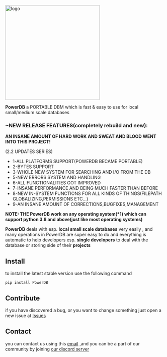 <img alt="logo" src="https://github.com/user-attachments/assets/0a9537bb-746b-44b5-883b-2dcddc65d544" width=300/>

**PowerDB** a PORTABLE DBM which is fast & easy to use for local small/medium scale databases

<H3>~NEW RELEASE FEATURES(completely rebuild and new):</H3>

**AN INSANE AMOUNT OF HARD WORK AND SWEAT AND BLOOD WENT INTO THIS PROJECT!**

(2.2 UPDATES SERIES)
* 1-ALL PLATFORMS SUPPORT(POWERDB BECAME PORTABLE)
* 2-BYTES SUPPORT
* 3-WHOLE NEW SYSTEM FOR SEARCHING AND I/O FROM THE DB
* 5-NEW ERRORS SYSTEM AND HANDLING
* 6-ALL FUNCTIONALITIES GOT IMPROVED
* 7-INSANE PERFORMANCE AND BEING MUCH FASTER THAN BEFORE
* 8-NEW IN-SYSTEM FUNCTIONS FOR ALL KINDS OF THINGS(FILEPATH GLOBALIZING,PERMISSIONS ETC...)
* 9-AN INSANE AMOUNT OF CORRECTIONS,BUGFIXES,MANAGEMENT 

**NOTE: THE PowerDB work on any operating system(\*1) which can support python 3.8 and above(just like most operating systems)**

**PowerDB** deals with esp. **local small scale databases** very easily , and many operations in PowerDB are super easy to do
and everything is automatic
to help developers esp. **single developers** to deal with the database or storing side of their **projects**

## Install

to install the latest stable version use the following command

<code>pip install PowerDB</code>

## Contribute

if you have discovered a bug, or you want to change something just open a new issue
at [Issues](https://github.com/WeDu-official/PowerDB/issues)

## Contact

you can contact us using this [email](mailto:fplu.the.founder@gmail.com)
,and you can be a part of our community by joining [our discord server](https://discord.gg/mnduzx6yUg)

